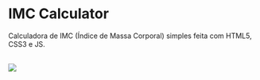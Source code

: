<h1>IMC Calculator </h1>

Calculadora de IMC (Índice de Massa Corporal) simples feita com HTML5, CSS3 e JS. 

<br>
    <img src="https://ik.imagekit.io/biancagualter/Captura_de_Tela_2020-12-27_a_s_02.44.55_9qw0tnDDO.png " />